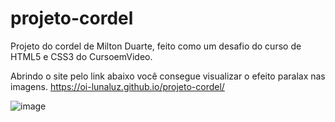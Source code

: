 # projeto-cordel
Projeto do cordel de Milton Duarte, feito como um desafio do curso de HTML5 e CSS3 do CursoemVideo.

Abrindo o site pelo link abaixo você consegue visualizar o efeito paralax nas imagens.
                https://oi-lunaluz.github.io/projeto-cordel/


![image](https://user-images.githubusercontent.com/110960550/199600439-a8dff79f-7939-414c-aed9-b83018f06120.png)

